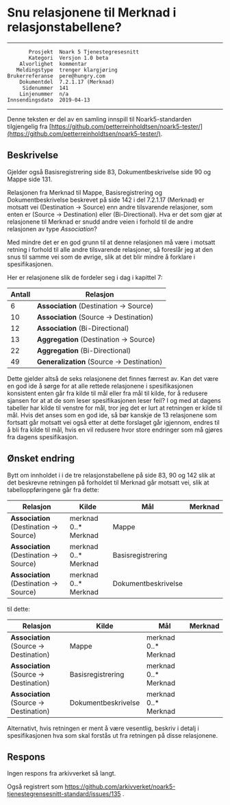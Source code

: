 Snu relasjonene til Merknad i relasjonstabellene?
=================================================

 ------------------  ---------------------------------
           Prosjekt  Noark 5 Tjenestegresesnitt
           Kategori  Versjon 1.0 beta
        Alvorlighet  kommentar
       Meldingstype  trenger klargjøring
    Brukerreferanse  pere@hungry.com
        Dokumentdel  7.2.1.17 (Merknad)
         Sidenummer  141
        Linjenummer  n/a
    Innsendingsdato  2019-04-13
 ------------------  ---------------------------------

Denne teksten er del av en samling innspill til Noark5-standarden
tilgjengelig fra
[https://github.com/petterreinholdtsen/noark5-tester/](https://github.com/petterreinholdtsen/noark5-tester/).

Beskrivelse
-----------

Gjelder også Basisregistrering side 83, Dokumentbeskrivelse side 90 og
Mappe side 131.

Relasjonen fra Merknad til Mappe, Basisregistrering og
Dokumentbeskrivelse beskrevet på side 142 i del 7.2.1.17 (Merknad) er
motsatt vei (Destination → Source) enn andre tilsvarende relasjoner,
som enten er (Source → Destination) eller (Bi-Directional).  Hva er
det som gjør at relasjonene til Merknad er snudd andre veien i forhold
til de andre relasjonen av type *Association*?

Med mindre det er en god grunn til at denne relasjonen må være i
motsatt retning i forhold til alle andre tilsvarende relasjoner, så
foreslår jeg at den snus til samme vei som de øvrige, slik at det blir
mindre å forklare i spesifikasjonen.

Her er relasjonene slik de fordeler seg i dag i kapittel 7:

| Antall | Relasjon                                  |
|--------|-------------------------------------------|
|      6 | **Association** (Destination → Source)    |
|     10 | **Association** (Source → Destination)    |
|     12 | **Association** (Bi-Directional)          |
|     13 | **Aggregation** (Destination → Source)    |
|     22 | **Aggregation** (Bi-Directional)          |
|     49 | **Generalization** (Source → Destination) |

Dette gjelder altså de seks relasjonene det finnes færrest av.
Kan det være en god ide å sørge for at alle rettede relasjonene i
spesifikasjonen konsistent enten går fra kilde til mål eller fra mål
til kilde, for å redusere sjansen for at at de som leser
spesifikasjonen leser feil?  I og med at dagens tabeller har kilde til
venstre for mål, tror jeg det er lurt at retningen er kilde til mål.
Hvis det anses som en god ide, så bør kanskje de 13 relasjonene som
fortsatt går motsatt vei også etter at dette forslaget går igjennom,
endres til å bli fra kilde til mål, hvis en vil redusere hvor store
endringer som må gjøres fra dagens spesifikasjon.

Ønsket endring
--------------

Bytt om innholdet i i de tre relasjonstabellene på side 83, 90 og 142
slik at det beskrevne retningen på forholdet til Merknad går motsatt
vei, slik at tabelloppføringene går fra dette:

| **Relasjon**                             | **Kilde**                                                | **Mål**                | **Merknad** |
| ---------------------------------------- | -------------------------------------------------------- | ---------------------- | ----------- |
| **Association** (Destination → Source)   | merknad 0..* Merknad                                     | Mappe                  |             |
| **Association** (Destination → Source)   | merknad 0..* Merknad                                     | Basisregistrering      |             |
| **Association** (Destination → Source)   | merknad 0..* Merknad                                     | Dokumentbeskrivelse    |             |

til dette:

| **Relasjon**                           | **Kilde**           | **Mål**              | **Merknad** |
|----------------------------------------|---------------------|----------------------|-------------|
| **Association** (Source → Destination) | Mappe               | merknad 0..* Merknad |             |
| **Association** (Source → Destination) | Basisregistrering   | merknad 0..* Merknad |             |
| **Association** (Source → Destination) | Dokumentbeskrivelse | merknad 0..* Merknad |             |

Alternativt, hvis retningen er ment å være vesentlig, beskriv i detalj
i spesifikasjonen hva som skal forstås ut fra retningen på disse
relasjonene.

Respons
-------

Ingen respons fra arkivverket så langt.

Også registrert som
https://github.com/arkivverket/noark5-tjenestegrensesnitt-standard/issues/135 .
